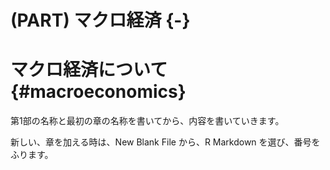 # (PART) マクロ経済 {-}
# マクロ経済について {#macroeconomics}

第1部の名称と最初の章の名称を書いてから、内容を書いていきます。

新しい、章を加える時は、New Blank File から、R Markdown を選び、番号をふります。
